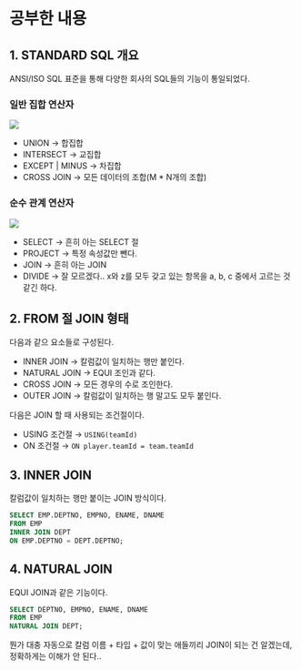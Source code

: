 # 공부한 내용

## 1. **STANDARD SQL 개요**

ANSI/ISO SQL 표준을 통해 다양한 회사의 SQL들의 기능이 통일되었다.

### 일반 집합 연산자

![](https://dataonair.or.kr/publishing/img/knowledge/SQL_200.jpg)

- UNION → 합집합
- INTERSECT → 교집합
- EXCEPT | MINUS → 차집합
- CROSS JOIN -> 모든 데이터의 조합(M * N개의 조합)

### 순수 관계 연산자

![](https://dataonair.or.kr/publishing/img/knowledge/SQL_201.jpg)

- SELECT → 흔히 아는 SELECT 절
- PROJECT → 특정 속성값만 뺀다.
- JOIN → 흔히 아는 JOIN
- DIVIDE → 잘 모르겠다.. x와 z를 모두 갖고 있는 항목을 a, b, c 중에서 고르는 것 같긴 하다.

## 2. **FROM 절 JOIN 형태**

다음과 같으 요소들로 구성된다.

- INNER JOIN → 칼럼값이 일치하는 행만 붙인다.
- NATURAL JOIN → EQUI 조인과 같다.
- CROSS JOIN → 모든 경우의 수로 조인한다.
- OUTER JOIN → 칼럼값이 일치하는 행 말고도 모두 붙인다.

다음은 JOIN 할 때 사용되는 조건절이다.

- USING 조건절 → `USING(teamId)`
- ON 조건절 → `ON player.teamId = team.teamId`

## **3. INNER JOIN**

칼럼값이 일치하는 행만 붙이는 JOIN 방식이다.

```sql
SELECT EMP.DEPTNO, EMPNO, ENAME, DNAME 
FROM EMP 
INNER JOIN DEPT 
ON EMP.DEPTNO = DEPT.DEPTNO;
```

## 4. **NATURAL JOIN**

EQUI JOIN과 같은 기능이다.

```sql
SELECT DEPTNO, EMPNO, ENAME, DNAME 
FROM EMP 
NATURAL JOIN DEPT;
```

뭔가 대충 자동으로 칼럼 이름 + 타입 + 값이 맞는 애들끼리 JOIN이 되는 건 알겠는데, 정확하게는 이해가 안 된다..

